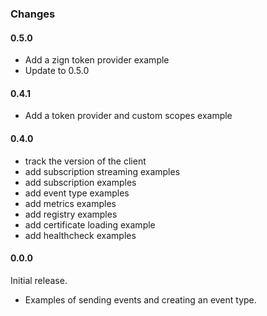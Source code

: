 ### Changes

#### 0.5.0

- Add a zign token provider example
- Update to 0.5.0

#### 0.4.1

- Add a token provider and custom scopes example

#### 0.4.0

- track the version of the client
- add subscription streaming examples
- add subscription examples  
- add event type examples 
- add metrics examples 
- add registry examples  
- add certificate loading example 
- add healthcheck examples 

#### 0.0.0

Initial release. 

- Examples of sending events and creating an event type.


